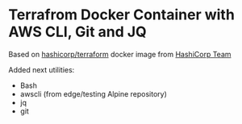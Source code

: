 # Terrafrom Docker Container with AWS CLI, Git and JQ

Based on [hashicorp/terraform](https://hub.docker.com/r/hashicorp/terraform/) docker image from [HashiCorp Team](https://www.hashicorp.com/)

Added next utilities:

- Bash
- awscli (from edge/testing Alpine repository)
- jq
- git
